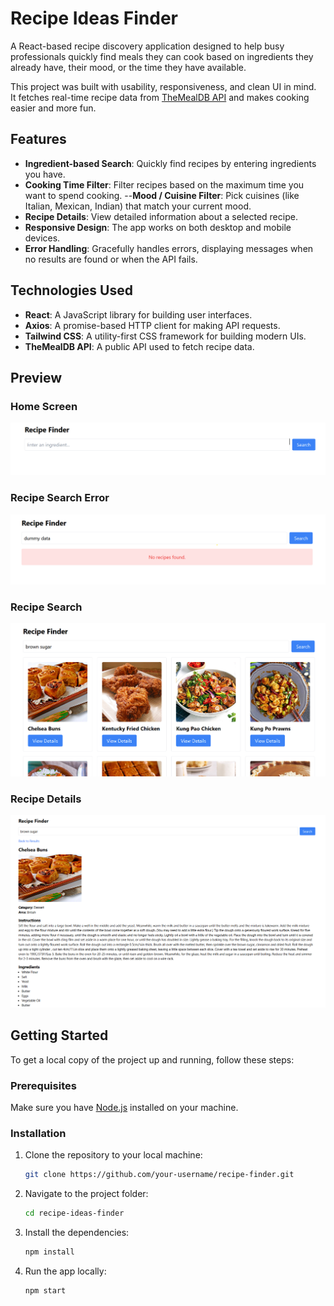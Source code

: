 # Recipe Ideas Finder

A React-based recipe discovery application designed to help busy professionals quickly find meals they can cook based on ingredients they already have, their mood, or the time they have available.

This project was built with usability, responsiveness, and clean UI in mind.  
It fetches real-time recipe data from [TheMealDB API](https://www.themealdb.com) and makes cooking easier and more fun.

## Features

- **Ingredient-based Search**: Quickly find recipes by entering ingredients you have.
- **Cooking Time Filter**: Filter recipes based on the maximum time you want to spend cooking.
--**Mood / Cuisine Filter**: Pick cuisines (like Italian, Mexican, Indian) that match your current mood.
- **Recipe Details**: View detailed information about a selected recipe.
- **Responsive Design**: The app works on both desktop and mobile devices.
- **Error Handling**: Gracefully handles errors, displaying messages when no results are found or when the API fails.


## Technologies Used

- **React**: A JavaScript library for building user interfaces.
- **Axios**: A promise-based HTTP client for making API requests.
- **Tailwind CSS**: A utility-first CSS framework for building modern UIs.
- **TheMealDB API**: A public API used to fetch recipe data.

## Preview 

### Home Screen
![Home Screen](src/assets/image.png)

### Recipe Search Error
![Recipe Search](src/assets/image2.png)

### Recipe Search
![Recipe Search](src/assets/image3.png)

### Recipe Details

![Recipe Search](src/assets/image4.png)

## Getting Started

To get a local copy of the project up and running, follow these steps:

### Prerequisites

Make sure you have [Node.js](https://nodejs.org/) installed on your machine.

### Installation

1. Clone the repository to your local machine:
    ```bash
    git clone https://github.com/your-username/recipe-finder.git
    ```

2. Navigate to the project folder:
    ```bash
    cd recipe-ideas-finder
    ```

3. Install the dependencies:
    ```bash
    npm install
    ```

4. Run the app locally:
    ```bash
    npm start
    ```


